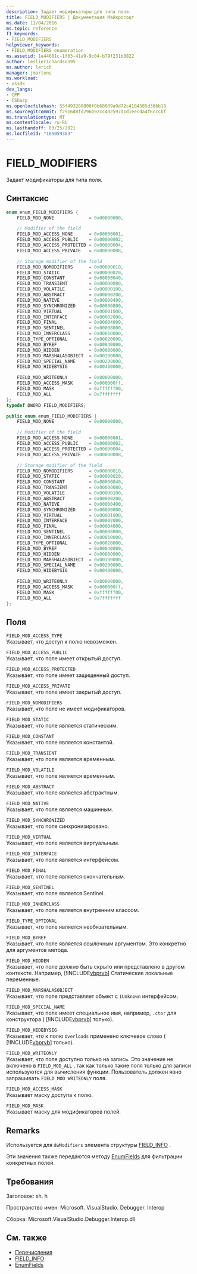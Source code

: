 ```yaml
---
description: Задает модификаторы для типа поля.
title: FIELD_MODIFIERS | Документация Майкрософт
ms.date: 11/04/2016
ms.topic: reference
f1_keywords:
- FIELD_MODIFIERS
helpviewer_keywords:
- FIELD_MODIFIERS enumeration
ms.assetid: 1e44681c-1f03-41a9-9c04-b79f231b0822
author: leslierichardson95
ms.author: lerich
manager: jmartens
ms.workload:
- vssdk
dev_langs:
- CPP
- CSharp
ms.openlocfilehash: 55f493280808f0b68089a9d72c4184585d386b18
ms.sourcegitcommit: f2916d8fd296b92cc402597d1d1eecda4f6cccbf
ms.translationtype: MT
ms.contentlocale: ru-RU
ms.lasthandoff: 03/25/2021
ms.locfileid: "105059383"
---
```

# <a name="field_modifiers"></a>FIELD_MODIFIERS
Задает модификаторы для типа поля.

## <a name="syntax"></a>Синтаксис

```cpp
enum enum_FIELD_MODIFIERS {
    FIELD_MOD_NONE             = 0x00000000,

    // Modifier of the field
    FIELD_MOD_ACCESS_NONE      = 0x00000001,
    FIELD_MOD_ACCESS_PUBLIC    = 0x00000002,
    FIELD_MOD_ACCESS_PROTECTED = 0x00000004,
    FIELD_MOD_ACCESS_PRIVATE   = 0x00000008,

    // Storage modifier of the field
    FIELD_MOD_NOMODIFIERS      = 0x00000010,
    FIELD_MOD_STATIC           = 0x00000020,
    FIELD_MOD_CONSTANT         = 0x00000040,
    FIELD_MOD_TRANSIENT        = 0x00000080,
    FIELD_MOD_VOLATILE         = 0x00000100,
    FIELD_MOD_ABSTRACT         = 0x00000200,
    FIELD_MOD_NATIVE           = 0x00000400,
    FIELD_MOD_SYNCHRONIZED     = 0x00000800,
    FIELD_MOD_VIRTUAL          = 0x00001000,
    FIELD_MOD_INTERFACE        = 0x00002000,
    FIELD_MOD_FINAL            = 0x00004000,
    FIELD_MOD_SENTINEL         = 0x00008000,
    FIELD_MOD_INNERCLASS       = 0x00010000,
    FIELD_TYPE_OPTIONAL        = 0x00020000,
    FIELD_MOD_BYREF            = 0x00040000,
    FIELD_MOD_HIDDEN           = 0x00080000,
    FIELD_MOD_MARSHALASOBJECT  = 0x00100000,
    FIELD_MOD_SPECIAL_NAME     = 0x00200000,
    FIELD_MOD_HIDEBYSIG        = 0x00400000,

    FIELD_MOD_WRITEONLY        = 0x80000000,
    FIELD_MOD_ACCESS_MASK      = 0x000000ff,
    FIELD_MOD_MASK             = 0xffffff00,
    FIELD_MOD_ALL              = 0x7fffffff
};
typedef DWORD FIELD_MODIFIERS;
```

```csharp
public enum enum_FIELD_MODIFIERS {
    FIELD_MOD_NONE             = 0x00000000,

    // Modifier of the field
    FIELD_MOD_ACCESS_NONE      = 0x00000001,
    FIELD_MOD_ACCESS_PUBLIC    = 0x00000002,
    FIELD_MOD_ACCESS_PROTECTED = 0x00000004,
    FIELD_MOD_ACCESS_PRIVATE   = 0x00000008,

    // Storage modifier of the field
    FIELD_MOD_NOMODIFIERS      = 0x00000010,
    FIELD_MOD_STATIC           = 0x00000020,
    FIELD_MOD_CONSTANT         = 0x00000040,
    FIELD_MOD_TRANSIENT        = 0x00000080,
    FIELD_MOD_VOLATILE         = 0x00000100,
    FIELD_MOD_ABSTRACT         = 0x00000200,
    FIELD_MOD_NATIVE           = 0x00000400,
    FIELD_MOD_SYNCHRONIZED     = 0x00000800,
    FIELD_MOD_VIRTUAL          = 0x00001000,
    FIELD_MOD_INTERFACE        = 0x00002000,
    FIELD_MOD_FINAL            = 0x00004000,
    FIELD_MOD_SENTINEL         = 0x00008000,
    FIELD_MOD_INNERCLASS       = 0x00010000,
    FIELD_TYPE_OPTIONAL        = 0x00020000,
    FIELD_MOD_BYREF            = 0x00040000,
    FIELD_MOD_HIDDEN           = 0x00080000,
    FIELD_MOD_MARSHALASOBJECT  = 0x00100000,
    FIELD_MOD_SPECIAL_NAME     = 0x00200000,
    FIELD_MOD_HIDEBYSIG        = 0x00400000,

    FIELD_MOD_WRITEONLY        = 0x80000000,
    FIELD_MOD_ACCESS_MASK      = 0x000000ff,
    FIELD_MOD_MASK             = 0xffffff00,
    FIELD_MOD_ALL              = 0x7fffffff
};
```

## <a name="fields"></a>Поля
`FIELD_MOD_ACCESS_TYPE`\
Указывает, что доступ к полю невозможен.

`FIELD_MOD_ACCESS_PUBLIC`\
Указывает, что поле имеет открытый доступ.

`FIELD_MOD_ACCESS_PROTECTED`\
Указывает, что поле имеет защищенный доступ.

`FIELD_MOD_ACCESS_PRIVATE`\
Указывает, что поле имеет закрытый доступ.

`FIELD_MOD_NOMODIFIERS`\
Указывает, что поле не имеет модификаторов.

`FIELD_MOD_STATIC`\
Указывает, что поле является статическим.

`FIELD_MOD_CONSTANT`\
Указывает, что поле является константой.

`FIELD_MOD_TRANSIENT`\
Указывает, что поле является временным.

`FIELD_MOD_VOLATILE`\
Указывает, что поле является временным.

`FIELD_MOD_ABSTRACT`\
Указывает, что поле является абстрактным.

`FIELD_MOD_NATIVE`\
Указывает, что поле является машинным.

`FIELD_MOD_SYNCHRONIZED`\
Указывает, что поле синхронизировано.

`FIELD_MOD_VIRTUAL`\
Указывает, что поле является виртуальным.

`FIELD_MOD_INTERFACE`\
Указывает, что поле является интерфейсом.

`FIELD_MOD_FINAL`\
Указывает, что поле является окончательным.

`FIELD_MOD_SENTINEL`\
Указывает, что поле является Sentinel.

`FIELD_MOD_INNERCLASS`\
Указывает, что поле является внутренним классом.

`FIELD_TYPE_OPTIONAL`\
Указывает, что поле является необязательным.

`FIELD_MOD_BYREF`\
Указывает, что поле является ссылочным аргументом. Это конкретно для аргументов метода.

`FIELD_MOD_HIDDEN`\
Указывает, что поле должно быть скрыто или представлено в другом контексте. Например, [!INCLUDE[vbprvb](../../../code-quality/includes/vbprvb_md.md)] Статические локальные переменные.

`FIELD_MOD_MARSHALASOBJECT`\
Указывает, что поле представляет объект с `IUnknown` интерфейсом.

`FIELD_MOD_SPECIAL_NAME`\
Указывает, что поле имеет специальное имя, например, `.ctor` для конструктора ( [!INCLUDE[vbprvb](../../../code-quality/includes/vbprvb_md.md)] только).

`FIELD_MOD_HIDEBYSIG`\
Указывает, что к полю `Overloads` применено ключевое слово ( [!INCLUDE[vbprvb](../../../code-quality/includes/vbprvb_md.md)] только).

`FIELD_MOD_WRITEONLY`\
Указывает, что поле доступно только на запись. Это значение не включено в `FIELD_MOD_ALL` , так как только такие поля только для записи используются для вычисления функции. Пользователь должен явно запрашивать `FIELD_MOD_WRITEONLY` поля.

`FIELD_MOD_ACCESS_MASK`\
Указывает маску доступа к полю.

`FIELD_MOD_MASK`\
Указывает маску для модификаторов полей.

## <a name="remarks"></a>Remarks
Используется для `dwModifiers` элемента структуры [FIELD_INFO](../../../extensibility/debugger/reference/field-info.md) .

Эти значения также передаются методу [EnumFields](../../../extensibility/debugger/reference/idebugcontainerfield-enumfields.md) для фильтрации конкретных полей.

## <a name="requirements"></a>Требования
Заголовок: sh. h

Пространство имен: Microsoft. VisualStudio. Debugger. Interop

Сборка: Microsoft.VisualStudio.Debugger.Interop.dll

## <a name="see-also"></a>См. также
- [Перечисления](../../../extensibility/debugger/reference/enumerations-visual-studio-debugging.md)
- [FIELD_INFO](../../../extensibility/debugger/reference/field-info.md)
- [EnumFields](../../../extensibility/debugger/reference/idebugcontainerfield-enumfields.md)
